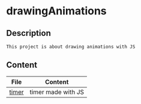 # drawingAnimations
## Description
    This project is about drawing animations with JS
## Content
| File | Content |
| --- | --- |
| [timer](./timer) | timer made with JS |
